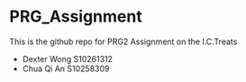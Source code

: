 # PRG_Assignment
This is the github repo for PRG2 Assignment on the I.C.Treats
- Dexter Wong S10261312
- Chua Qi An S10258309
